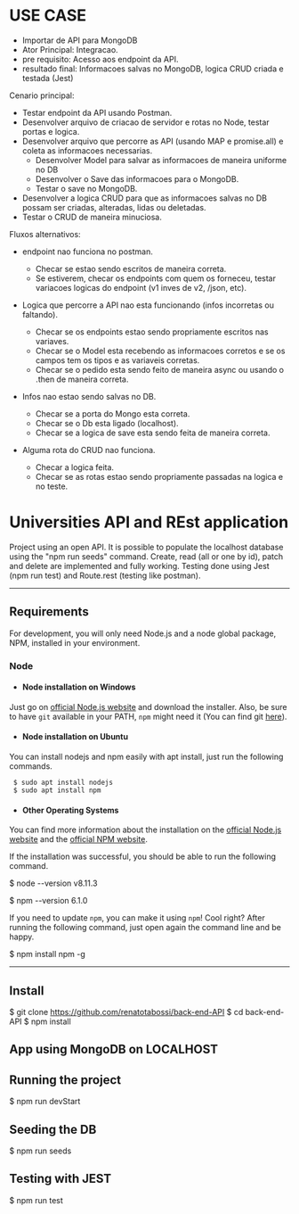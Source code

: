 # USE CASE

- Importar de API para MongoDB
- Ator Principal: Integracao.
- pre requisito: Acesso aos endpoint da API.
- resultado final: Informacoes salvas no MongoDB, logica CRUD criada e testada (Jest)

Cenario principal:
 - Testar endpoint da API usando Postman.
 - Desenvolver arquivo de criacao de servidor e rotas no Node, testar portas e logica.
 - Desenvolver arquivo que percorre as API (usando MAP e promise.all) e coleta as informacoes necessarias.
     - Desenvolver Model para salvar as informacoes de maneira uniforme no DB  
     - Desenvolver o Save das informacoes para o MongoDB.
     - Testar o save no MongoDB.
 - Desenvolver a logica CRUD para que as informacoes salvas no DB possam ser criadas, alteradas, lidas ou deletadas.
 - Testar o CRUD de maneira minuciosa.
 
 Fluxos alternativos:
 - endpoint nao funciona no postman.
     - Checar se estao sendo escritos de maneira correta.
      - Se estiverem, checar os endpoints com quem os forneceu, testar variacoes logicas do endpoint (v1 inves de v2, /json, etc).
      
 - Logica que percorre a API nao esta funcionando (infos incorretas ou faltando).
     - Checar se os endpoints estao sendo propriamente escritos nas variaves.
     - Checar se o Model esta recebendo as informacoes corretos e se os campos tem os tipos e as variaveis corretas.
     - Checar se o pedido esta sendo feito de maneira async ou usando o .then de maneira correta.
     
 - Infos nao estao sendo salvas no DB.
     - Checar se a porta do Mongo esta correta.
     - Checar se o Db esta ligado (localhost).
     - Checar se a logica de save esta sendo feita de maneira correta.

 - Alguma rota do CRUD nao funciona.
     - Checar a logica feita.
     - Checar se as rotas estao sendo propriamente passadas na logica e no teste.


# Universities API and REst application 
 
Project using an open API. 
It is possible to populate the localhost database using the "npm run seeds" command. 
Create, read (all or one by id), patch and delete are implemented and fully working.
Testing done using Jest (npm run test) and Route.rest (testing like postman).
 
--- 
## Requirements 
 
For development, you will only need Node.js and a node global package, NPM, installed in your environment.
 
### Node 

- #### Node installation on Windows 
 
 Just go on [official Node.js website](https://nodejs.org/) and download the installer. 
Also, be sure to have `git` available in your PATH, `npm` might need it (You can find git [here](https://git-scm.com/)). 
 
- #### Node installation on Ubuntu 
 
 You can install nodejs and npm easily with apt install, just run the following commands. 
 
     $ sudo apt install nodejs 
     $ sudo apt install npm 
 
- #### Other Operating Systems 
 You can find more information about the installation on the [official Node.js website](https://nodejs.org/) and the [official NPM website](https://npmjs.org/). 
 
If the installation was successful, you should be able to run the following command. 
 
   $ node --version 
   v8.11.3 
 
   $ npm --version 
   6.1.0 
 
If you need to update `npm`, you can make it using `npm`! Cool right? After running the following command, just open again the command line and be happy. 
 
   $ npm install npm -g 
 
 
--- 
 ## Install 
 
   $ git clone https://github.com/renatotabossi/back-end-API
   $ cd back-end-API
   $ npm install 

## App using MongoDB on LOCALHOST
  
## Running the project 
 
 $ npm run devStart 

## Seeding the DB

$ npm run seeds

## Testing with JEST

$ npm run test
